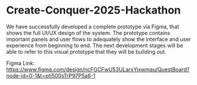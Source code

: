 # Create-Conquer-2025-Hackathon
We have successfully developed a complete prototype via Figma, that shows the full UI/UX design of the system. The prototype contains important panels and user flows to adequately show the interface and user experience from beginning to end. The next development stages will be able to refer to this visual prototype that they will be building out.

Figma Link:
https://www.figma.com/design/ncFGCFwU53ULarxYixwmau/QuestBoard?node-id=0-1&t=pti500sTrP97P5a6-1
